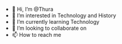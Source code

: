 - 👋 Hi, I’m @Thura
- 👀 I’m interested in Technology and History
- 🌱 I’m currently learning Technology
- 💞️ I’m looking to collaborate on 
- 📫 How to reach me 

<!---
thihathura99/thihathura99 is a ✨ special ✨ repository because its `README.md` (this file) appears on your GitHub profile.
You can click the Preview link to take a look at your changes.
--->
